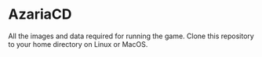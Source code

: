 # AzariaCD
All the images and data required for running the game. Clone this repository to your home directory on Linux or MacOS.
